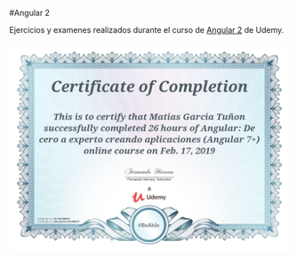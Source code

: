 #Angular 2

Ejercicios y examenes realizados durante el curso de [Angular 2](https://www.udemy.com/angular-2-fernando-herrera) de Udemy.


![Certificado](./certificados/Certificado.jpg)